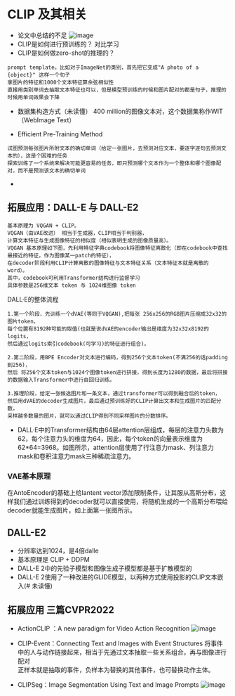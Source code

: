 # CLIP 及其相关
- 论文中总结的不足
![image](https://github.com/greasebig/multimodal/assets/121388156/85fa96b0-b9c8-4e4c-87b2-fa774557f0a7)
- CLIP是如何进行预训练的？
对比学习
- CLIP是如何做zero-shot的推理的？
```
prompt template。比如对于ImageNet的类别，首先把它变成"A photo of a {object}" 这样一个句子
拿图片的特征和1000个文本特征算余弦相似性
直接用类别单词去抽取文本特征也可以，但是模型预训练的时候和图片配对的都是句子，推理的时候用单词效果会下降
```
- 数据集构造方式（未读懂）
400 million的图像文本对，这个数据集称作WIT（WebImage Text）

- Efficient Pre-Training Method
```
试图预测每张图片所附文本的确切单词（给定一张图片，去预测对应文本，要逐字逐句去预测文本的），这是个困难的任务
探索训练了一个系统来解决可能更容易的任务，即只预测哪个文本作为一个整体和哪个图像配对，而不是预测该文本的确切单词
```
- 
## 拓展应用：DALL-E 与 DALL-E2
```
基本原理为 VQGAN + CLIP。
VQGAN（由VAE改进） 相当于生成器，CLIP相当于判别器，
计算文本特征与生成图像特征的相似度（相似表明生成的图像质量高）。
VQGAN 基本原理如下图，先利用特征字典codebook将图像特征离散化（即在codebook中查找最接近的特征，作为图像某一patch的特征），
在decoder阶段利用CLIP计算离散的图像特征与文本特征关系（文本特征本就是离散的word）。
其中，codebook可利用Transformer结构进行监督学习
具体参数是256维文本 token 与 1024维图像 token
```
DALL·E的整体流程
```
1.第一个阶段，先训练一个dVAE(等同于VQGAN),把每张 256x256的RGB图片压缩成32x32的图片token，
每个位置有8192种可能的取值(也就是说dVAE的encoder输出是维度为32x32x8192的logits，
然后通过logits索引codebook(可学习)的特征进行组合)。
```
```
2.第二阶段，用BPE Encoder对文本进行编码，得到256个文本token(不满256的话padding到256)，
然后 将256个文本token与1024个图像token进行拼接，得到长度为1280的数据，最后将拼接的数据输入Transformer中进行自回归训练。
```
```
3.推理阶段，给定一张候选图片和一条文本，通过transformer可以得到融合后的token，
然后用dVAE的decoder生成图片，最后通过预训练好的CLIP计算出文本和生成图片的匹配分数，
采样越多数量的图片，就可以通过CLIP得到不同采样图片的分数排序。
```
- DALL·E中的Transformer结构由64层attention层组成，每层的注意力头数为62，每个注意力头的维度为64，因此，每个token的向量表示维度为62*64=3968。如图所示，attention层使用了行注意力mask、列注意力mask和卷积注意力mask三种稀疏注意力。
### VAE基本原理
在AntoEncoder的基础上给lantent vector添加限制条件，让其服从高斯分布，这样我们通过训练得到的decoder就可以直接使用，将随机生成的一个高斯分布喂给decoder就能生成图片，如上面第一张图所示。



## DALL-E2
- 分辨率达到1024，是4倍dalle
- 基本原理是 CLIP + DDPM
- DALL-E 2中的先验子模型和图像生成子模型都是基于扩散模型的
- DALL-E 2使用了一种改进的GLIDE模型，以两种方式使用投影的CLIP文本嵌入(# 未读懂)

## 拓展应用 三篇CVPR2022
- ActionCLIP ：A new paradigm for Video Action Recognition
![image](https://github.com/greasebig/multimodal/assets/121388156/a6e1ed84-6217-4d2d-95c7-0121d7c23e92)

- CLIP-Event：Connecting Text and Images with Event Structures
将事件中的人与动作链接起来，相当于先通过文本抽取一些关系组合，再与图像进行配对<br>
正样本就是抽取的事件，负样本为替换的其他事件，也可替换动作主体。
- CLIPSeg：Image Segmentation Using Text and Image Prompts
![image](https://github.com/greasebig/multimodal/assets/121388156/2d3c843c-13ae-44d6-bb3e-c550e5c137cb)

